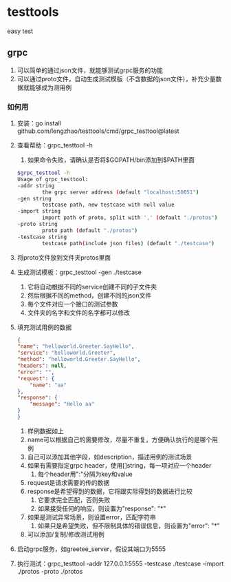# testtools

easy test

## grpc

1. 可以简单的通过json文件，就能够测试grpc服务的功能
2. 可以通过proto文件，自动生成测试模版（不含数据的json文件），补充少量数据就能够成为测用例

### 如何用

1. 安装：go install github.com/lengzhao/testtools/cmd/grpc_testtool@latest
2. 查看帮助：grpc_testtool -h
   1. 如果命令失败，请确认是否将\$GOPATH/bin添加到\$PATH里面

    ```bash
    $grpc_testtool -h
    Usage of grpc_testtool:
    -addr string
            the grpc server address (default "localhost:50051")
    -gen string
            testcase path, new testcase with null value
    -import string
            import path of proto, split with ',' (default "./protos")
    -proto string
            proto path (default "./protos")
    -testcase string
            testcase path(include json files) (default "./testcase")
    ```

3. 将proto文件放到文件夹protos里面
4. 生成测试模板：grpc_testtool -gen ./testcase
   1. 它将自动根据不同的service创建不同的子文件夹
   2. 然后根据不同的method，创建不同的json文件
   3. 每个文件对应一个接口的测试参数
   4. 文件夹的名字和文件的名字都可以修改
5. 填充测试用例的数据

    ```json
    {
    "name": "helloworld.Greeter.SayHello",
    "service": "helloworld.Greeter",
    "method": "helloworld.Greeter.SayHello",
    "headers": null,
    "error": "",
    "request": {
        "name": "aa"
    },
    "response": {
        "message": "Hello aa"
    }
    }
    ```

   1. 样例数据如上
   2. name可以根据自己的需要修改，尽量不重复，方便确认执行的是哪个用例
   3. 自己可以添加其他字段，如description，描述用例的测试场景
   4. 如果有需要指定grpc header，使用[]string，每一项对应一个header
      1. 每个header用":"分隔为key和value
   5. request是请求需要的传的数据
   6. response是希望得到的数据，它将跟实际得到的数据进行比较
      1. 它要求完全匹配，否则失败
      2. 如果接受任何的响应，则设置为"response": "*"
   7. 如果是测试异常场景，则设置error，匹配字符串
      1. 如果只是希望失败，但不限制具体的错误信息，则设置为"error": "*"
   8. 可以添加/复制/修改测试用例

6. 启动grpc服务，如greetee_server，假设其端口为5555
7. 执行测试：grpc_testtool -addr 127.0.0.1:5555 -testcase ./testcase -import ./protos -proto ./protos
